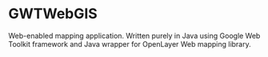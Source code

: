 GWTWebGIS
=========

Web-enabled mapping application. Written purely in Java using Google Web Toolkit framework and Java wrapper for OpenLayer Web mapping library.
